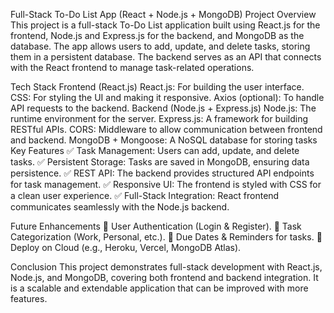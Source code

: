 Full-Stack To-Do List App (React + Node.js + MongoDB)
Project Overview
This project is a full-stack To-Do List application built using React.js for the frontend, Node.js and Express.js for the backend, and MongoDB as the database. The app allows users to add, update, and delete tasks, storing them in a persistent database. The backend serves as an API that connects with the React frontend to manage task-related operations.

Tech Stack
Frontend (React.js)
React.js: For building the user interface.
CSS: For styling the UI and making it responsive.
Axios (optional): To handle API requests to the backend.
Backend (Node.js + Express.js)
Node.js: The runtime environment for the server.
Express.js: A framework for building RESTful APIs.
CORS: Middleware to allow communication between frontend and backend.
MongoDB + Mongoose: A NoSQL database for storing tasks
Key Features
✅ Task Management: Users can add, update, and delete tasks.
✅ Persistent Storage: Tasks are saved in MongoDB, ensuring data persistence.
✅ REST API: The backend provides structured API endpoints for task management.
✅ Responsive UI: The frontend is styled with CSS for a clean user experience.
✅ Full-Stack Integration: React frontend communicates seamlessly with the Node.js backend.

Future Enhancements
🚀 User Authentication (Login & Register).
🚀 Task Categorization (Work, Personal, etc.).
🚀 Due Dates & Reminders for tasks.
🚀 Deploy on Cloud (e.g., Heroku, Vercel, MongoDB Atlas).

Conclusion
This project demonstrates full-stack development with React.js, Node.js, and MongoDB, covering both frontend and backend integration. It is a scalable and extendable application that can be improved with more features.

